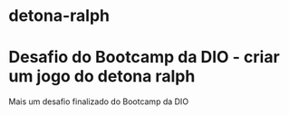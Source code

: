 # detona-ralph
<h1> Desafio do Bootcamp da DIO - criar um jogo do detona ralph</h1>
<p>Mais um desafio finalizado do Bootcamp da DIO</p>
